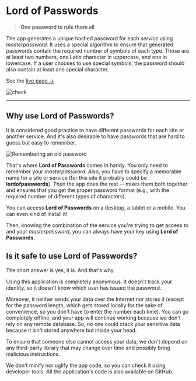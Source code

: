 # Lord of Passwords

> **One password to rule them all**

The app generates a unique hashed password for each _service_ using _masterpassword_.
It uses a special algorithm to ensure that generated passwords contain the required number of symbols of each type.
Those are at least two numbers, one Latin character in uppercase, and one in lowercase.
If a user chooses to use special symbols, the password should also contain at least one special character.

See the [live page →](https://tatomyr.github.io/lordofpasswords/)

![check](https://github.com/tatomyr/lordofpasswords/actions/workflows/check.yaml/badge.svg)

---

## Why use Lord of Passwords?

It is considered good practice to have different passwords for each site or another service.
And it's also desirable to have passwords that are hard to guess but easy to remember.

![Remembering an old password](https://i.kym-cdn.com/photos/images/original/001/634/432/fb1.jpg)

That's where **Lord of Passwords** comes in handy.
You only need to remember your _masterpassword_.
Also, you have to specify a memorable name for a site or service (for this site it probably could be **lordofpasswords**).
Then the app does the rest -- mixes them both together and ensures that you get the proper password format (e.g., with the required number of different types of characters).

You can access **Lord of Passwords** on a desktop, a tablet or a mobile.
You can even kind of install it!

Then, knowing the combination of the service you're trying to get access to and your _masterpassword_, you can always have your key using **Lord of Passwords**.

## Is it safe to use Lord of Passwords?

The short answer is yes, it is. And that's why.

Using this application is completely anonymous.
It doesn't track your identity, so it doesn't know which user has issued the password.

Moreover, it neither sends your data over the Internet nor stores it (except for the password length, which gets stored locally for the sake of convenience, so you don't have to enter the number each time).
You can go completely offline, and your app will continue working because we don't rely on any remote database.
So, no one could crack your sensitive data because it isn't stored anywhere but inside your head.

To ensure that someone else cannot access your data, we don't depend on any third-party library that may change over time and possibly bring malicious instructions.

We don't minify nor uglify the app code, so you can check it using developer tools.
All the application's code is also available on GitHub.
